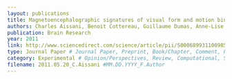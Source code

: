 ```yaml
---
layout: publications
title: Magnetoencephalographic signatures of visual form and motion binding.
authors: Charles Aissani, Benoit Cottereau, Guillaume Dumas, Anne-Lise Paradis, Jean Lorenceau
publication: Brain Research
year: 2011
link: http://www.sciencedirect.com/science/article/pii/S0006899311009851
type: Journal Paper # Journal Paper, Preprint, Book/Chapter, Comment, Poster/Conference
category: Experimental # Opinion/Perspectives, Review, Computational, Social Cognitive and Affective Neuroscience, Experimental
filename: 2011.05.20_C.Aissani #MM.DD.YYYY_F.Author
---
```

